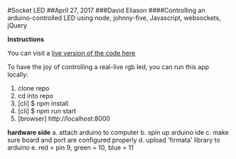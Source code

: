 #Socket LED
##April 27, 2017
###David Eliason
####Controlling an arduino-controlled LED using node, johnny-five, Javascript, websockets, jQuery

**Instructions**

You can visit a [live version of the code here](https://locallycontrolledsocketled.herokuapp.com/)

To have the joy of controlling a real-live rgb led, you can run this app locally:

1. clone repo
2. cd into repo
3. [cli] $ npm install
4. [cli] $ npm run start 
5. [browser] http://localhost:8000

**hardware side**
a. attach arduino to computer
b. spin up arduino ide
c. make sure board and port are configured properly
d. upload 'firmata' library to arduino
e. red = pin 9, green = 10, blue = 11

